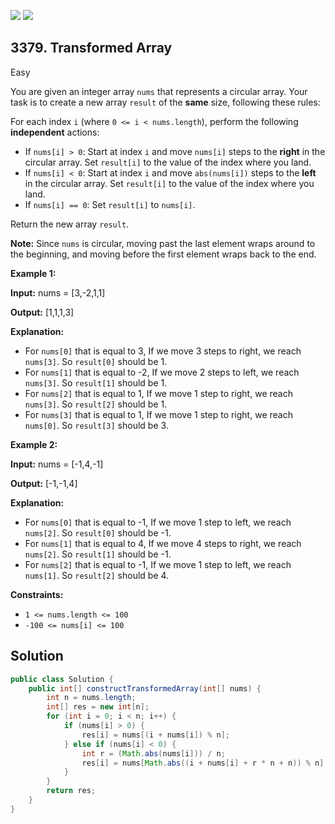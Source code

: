 [![](https://img.shields.io/github/stars/javadev/LeetCode-in-Java?label=Stars&style=flat-square)](https://github.com/javadev/LeetCode-in-Java)
[![](https://img.shields.io/github/forks/javadev/LeetCode-in-Java?label=Fork%20me%20on%20GitHub%20&style=flat-square)](https://github.com/javadev/LeetCode-in-Java/fork)

## 3379\. Transformed Array

Easy

You are given an integer array `nums` that represents a circular array. Your task is to create a new array `result` of the **same** size, following these rules:

For each index `i` (where `0 <= i < nums.length`), perform the following **independent** actions:

*   If `nums[i] > 0`: Start at index `i` and move `nums[i]` steps to the **right** in the circular array. Set `result[i]` to the value of the index where you land.
*   If `nums[i] < 0`: Start at index `i` and move `abs(nums[i])` steps to the **left** in the circular array. Set `result[i]` to the value of the index where you land.
*   If `nums[i] == 0`: Set `result[i]` to `nums[i]`.

Return the new array `result`.

**Note:** Since `nums` is circular, moving past the last element wraps around to the beginning, and moving before the first element wraps back to the end.

**Example 1:**

**Input:** nums = [3,-2,1,1]

**Output:** [1,1,1,3]

**Explanation:**

*   For `nums[0]` that is equal to 3, If we move 3 steps to right, we reach `nums[3]`. So `result[0]` should be 1.
*   For `nums[1]` that is equal to -2, If we move 2 steps to left, we reach `nums[3]`. So `result[1]` should be 1.
*   For `nums[2]` that is equal to 1, If we move 1 step to right, we reach `nums[3]`. So `result[2]` should be 1.
*   For `nums[3]` that is equal to 1, If we move 1 step to right, we reach `nums[0]`. So `result[3]` should be 3.

**Example 2:**

**Input:** nums = [-1,4,-1]

**Output:** [-1,-1,4]

**Explanation:**

*   For `nums[0]` that is equal to -1, If we move 1 step to left, we reach `nums[2]`. So `result[0]` should be -1.
*   For `nums[1]` that is equal to 4, If we move 4 steps to right, we reach `nums[2]`. So `result[1]` should be -1.
*   For `nums[2]` that is equal to -1, If we move 1 step to left, we reach `nums[1]`. So `result[2]` should be 4.

**Constraints:**

*   `1 <= nums.length <= 100`
*   `-100 <= nums[i] <= 100`

## Solution

```java
public class Solution {
    public int[] constructTransformedArray(int[] nums) {
        int n = nums.length;
        int[] res = new int[n];
        for (int i = 0; i < n; i++) {
            if (nums[i] > 0) {
                res[i] = nums[(i + nums[i]) % n];
            } else if (nums[i] < 0) {
                int r = (Math.abs(nums[i])) / n;
                res[i] = nums[Math.abs((i + nums[i] + r * n + n)) % n];
            }
        }
        return res;
    }
}
```